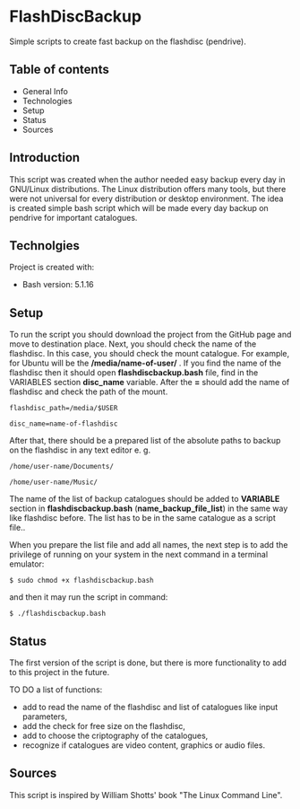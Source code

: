 # FlashDiscBackup
Simple scripts to create fast backup on the flashdisc (pendrive).

## Table of contents
 * General Info
 * Technologies
 * Setup
 * Status
 * Sources

## Introduction
This script was created when the author needed easy backup every day in
GNU/Linux distributions. The Linux distribution offers many tools, but there
were not universal for every distribution or desktop environment. The idea
is created simple bash script which will be made every day backup on pendrive
for important catalogues.

## Technolgies
Project is created with:

* Bash version: 5.1.16

## Setup
To run the script you should download the project from the GitHub page and move to
destination place. Next, you should check the name of the flashdisc. In this
case, you should check the mount catalogue. For example, for Ubuntu will
be the **/media/name-of-user/** . If you find the name of the flashdisc
then it should open **flashdiscbackup.bash** file, find in the VARIABLES
section **disc_name** variable. After the **=** should add the name of
flashdisc and check the path of the mount.

```
flashdisc_path=/media/$USER

disc_name=name-of-flashdisc
```

After that, there should be a prepared list of the absolute paths to backup on
the flashdisc in any text editor e. g.

```
/home/user-name/Documents/

/home/user-name/Music/
```

The name of the list of backup catalogues should be added to **VARIABLE**
section in **flashdiscbackup.bash** (**name_backup_file_list**) in the same
way like flashdisc before. The list has to be in the same catalogue as a script file..

When you prepare the list file and add all names, the next step is to add
the privilege of running on your system in the next command in a terminal 
emulator:

```
$ sudo chmod +x flashdiscbackup.bash
```

and then it may run the script in command:

```
$ ./flashdiscbackup.bash
```

## Status
The first version of the script is done, but there is more functionality
to add to this project in the future.

TO DO a list of functions:

* add to read the name of the flashdisc and list of catalogues like input
parameters,
* add the check for free size on the flashdisc,
* add to choose the criptography of the catalogues,
* recognize if catalogues are video content, graphics or audio files.

## Sources
This script is inspired by William Shotts' book 
"The Linux Command Line".
